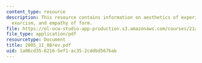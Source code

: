 ```yaml
---
content_type: resource
description: This resource contains information on aesthetics of experience, ritual
  exorcism, and empathy of form.
file: https://ol-ocw-studio-app-production.s3.amazonaws.com/courses/21a-260-culture-embodiment-and-the-senses-fall-2005/1a06cd3562165ef1ac352cddbd567bab_2005_11_08rev.pdf
file_type: application/pdf
resourcetype: Document
title: 2005_11_08rev.pdf
uid: 1a06cd35-6216-5ef1-ac35-2cddbd567bab
---
```

